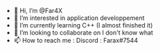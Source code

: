 - 👋 Hi, I’m @Far4X
- 👀 I’m interested in application developpement
- 🌱 I’m currently learning C++ (I almost finished it)
- 💞️ I’m looking to collaborate on I don't know what
- 📫 How to reach me : Discord : Farax#7544

<!---
Far4X/Far4X is a ✨ special ✨ repository because its `README.md` (this file) appears on your GitHub profile.
You can click the Preview link to take a look at your changes.
--->
